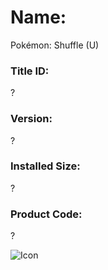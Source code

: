 # Name: 
Pokémon: Shuffle (U)

### Title ID: 
?

### Version: 
?

### Installed Size: 
?

### Product Code: 
?

![Icon](https://github.com/GrewdonGaming21/3DS-Titles-Database/tree/main/Pok%C3%A9mon:%20Shuffle/Description/home%20icon.png?raw=true)
